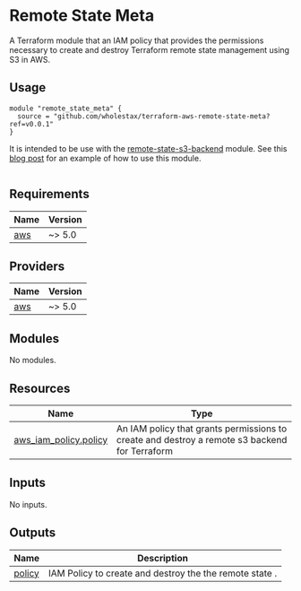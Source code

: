 # Remote State Meta

A Terraform module that an IAM policy that provides the permissions necessary to create and destroy Terraform remote state management using S3 in AWS.

## Usage

```hcl title="main.tf"
module "remote_state_meta" {
  source = "github.com/wholestax/terraform-aws-remote-state-meta?ref=v0.0.1"
}
```

It is intended to be use with the [remote-state-s3-backend](https://registry.terraform.io/modules/nozaq/remote-state-s3-backend/aws/latest) module. See this [blog post](https://sideprojekt.io/p/sidepjekt/blog/terraform-bootstrap-layer) for an example of how to use this module.

```hcl title="main.tf"

```

<!-- BEGINNING OF PRE-COMMIT-TERRAFORM DOCS HOOK -->

## Requirements

| Name                                                   | Version |
| ------------------------------------------------------ | ------- |
| <a name="requirement_aws"></a> [aws](#requirement_aws) | ~> 5.0  |

## Providers

| Name                                             | Version |
| ------------------------------------------------ | ------- |
| <a name="provider_aws"></a> [aws](#provider_aws) | ~> 5.0  |

## Modules

No modules.

## Resources

| Name                                                                                                            | Type                                                                                          |
| --------------------------------------------------------------------------------------------------------------- | --------------------------------------------------------------------------------------------- |
| [aws_iam_policy.policy](https://registry.terraform.io/providers/hashicorp/aws/latest/docs/resources/iam_policy) | An IAM policy that grants permissions to create and destroy a remote s3 backend for Terraform |

## Inputs

No inputs.

## Outputs

| Name                                                  | Description                                             |
| ----------------------------------------------------- | ------------------------------------------------------- |
| <a name="output_policy"></a> [policy](#output_policy) | IAM Policy to create and destroy the the remote state . |

<!-- END OF PRE-COMMIT-TERRAFORM DOCS HOOK -->

```

```
